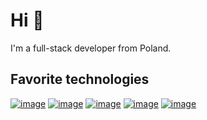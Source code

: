 # Hi :wave:
I'm a full-stack developer from Poland.

## Favorite technologies
[![image](https://img.shields.io/badge/-TypeScript-3178C6?logo=typescript&logoColor=white&style=flat-square)](https://github.com/sebast4an)
[![image](https://img.shields.io/badge/-Next.js-ffffff?logo=next.js&logoColor=black&style=flat-square)](https://github.com/sebast4an)
[![image](https://img.shields.io/badge/-StyledComponents-dd5d87?logo=styled-components&logoColor=white&style=flat-square)](https://github.com/sebast4an)
[![image](https://img.shields.io/badge/-Laravel-f9332b?logo=laravel&logoColor=white&style=flat-square)](https://github.com/sebast4an)
[![image](https://img.shields.io/badge/-NestJS-2e2e2e?logo=nestJS&logoColor=ea2845&style=flat-square)](https://github.com/sebast4an)
